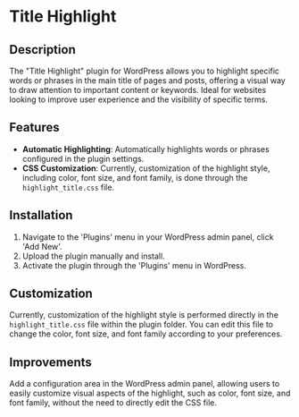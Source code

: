 # Title Highlight

## Description
The "Title Highlight" plugin for WordPress allows you to highlight specific words or phrases in the main title of pages and posts, offering a visual way to draw attention to important content or keywords. Ideal for websites looking to improve user experience and the visibility of specific terms.

## Features
- **Automatic Highlighting**: Automatically highlights words or phrases configured in the plugin settings.
- **CSS Customization**: Currently, customization of the highlight style, including color, font size, and font family, is done through the `highlight_title.css` file.

## Installation
1. Navigate to the 'Plugins' menu in your WordPress admin panel, click 'Add New'.
2. Upload the plugin manually and install.
3. Activate the plugin through the 'Plugins' menu in WordPress.

## Customization
Currently, customization of the highlight style is performed directly in the `highlight_title.css` file within the plugin folder. You can edit this file to change the color, font size, and font family according to your preferences.

## Improvements
Add a configuration area in the WordPress admin panel, allowing users to easily customize visual aspects of the highlight, such as color, font size, and font family, without the need to directly edit the CSS file.

